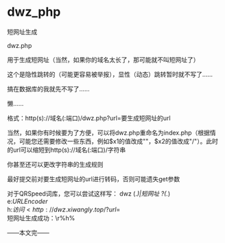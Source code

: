 # dwz_php
短网址生成

dwz.php

用于生成短网址（当然，如果你的域名太长了，那可能就不叫短网址了）

这个是隐性跳转的（可能更容易被举报），显性（动态）跳转暂时就不写了……

搞在数据库的我就先不写了……

懒……

格式：http\(s\)://域名\(:端口\)/dwz\.php\?url\=要生成短网址的url

当然，如果你有时候要为了方便，可以将dwz.php重命名为index.php（根据情况，可能您还需要修改一些东西，例如$x1的值改成""，$x2的值改成"/"）。此时的url可以缩短到http\(s\)://域名\(:端口\)/字符串

你甚至还可以更改字符串的生成规则

最好提交前对要生成短网址的url进行转码，否则可能遗失get参数

对于QRSpeed词库，您可以尝试这样写：
dwz (.*)|短网址 ?(.*)<br>
e:$URLEncoder %括号1%$<br>
h:$访问 <http://dwz.xiwangly.top/?url=%e%>$<br>
短网址生成成功：\r%h%

——本文完——
